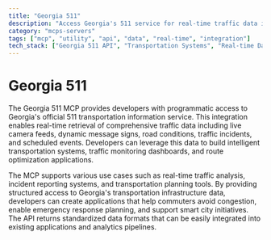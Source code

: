 ```yaml
---
title: "Georgia 511"
description: "Access Georgia's 511 service for real-time traffic data including cameras, road conditions, and events for transportation applications."
category: "mcps-servers"
tags: ["mcp", "utility", "api", "data", "real-time", "integration"]
tech_stack: ["Georgia 511 API", "Transportation Systems", "Real-time Data", "GIS", "Traffic Analytics"]
---
```


# Georgia 511

The Georgia 511 MCP provides developers with programmatic access to Georgia's official 511 transportation information service. This integration enables real-time retrieval of comprehensive traffic data including live camera feeds, dynamic message signs, road conditions, traffic incidents, and scheduled events. Developers can leverage this data to build intelligent transportation systems, traffic monitoring dashboards, and route optimization applications.

The MCP supports various use cases such as real-time traffic analysis, incident reporting systems, and transportation planning tools. By providing structured access to Georgia's transportation infrastructure data, developers can create applications that help commuters avoid congestion, enable emergency response planning, and support smart city initiatives. The API returns standardized data formats that can be easily integrated into existing applications and analytics pipelines.
